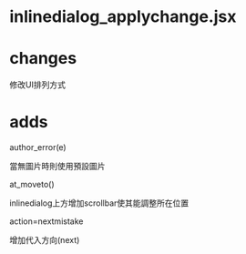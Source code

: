 # inlinedialog_applychange.jsx

# changes

修改UI排列方式

# adds

author_error(e)

當無圖片時則使用預設圖片

at_moveto()

inlinedialog上方增加scrollbar使其能調整所在位置

action=nextmistake

增加代入方向(next)

